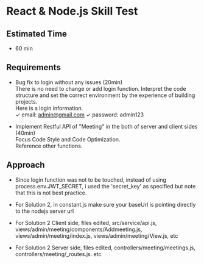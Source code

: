# React & Node.js Skill Test

## Estimated Time

- 60 min

## Requirements

- Bug fix to login without any issues (20min) <br/>
  There is no need to change or add login function.
  Interpret the code structure and set the correct environment by the experience of building projects. <br/>
  Here is a login information. <br/>
  ✓ email: admin@gmail.com  ✓ password: admin123

- Implement Restful API of "Meeting" in the both of server and client sides (40min)<br/>
  Focus Code Style and Code Optimization. <br/>
  Reference other functions.

## Approach

- Since login function was not to be touched, instead of using process.env.JWT_SECRET, i used the 'secret_key' as specified but note that this is not best practice.

- For Solution 2, in constant.js make sure your baseUrl is pointing directly to the nodejs server url

- For Solution 2 Client side, files edited, src/service/api.js, views/admin/meeting/components/Addmeeting.js, views/admin/meeting/index.js, views/admin/meeting/View.js, etc

- For Solution 2 Server side, files edited, controllers/meeting/meetings.js, controllers/meeting/_routes.js. etc
